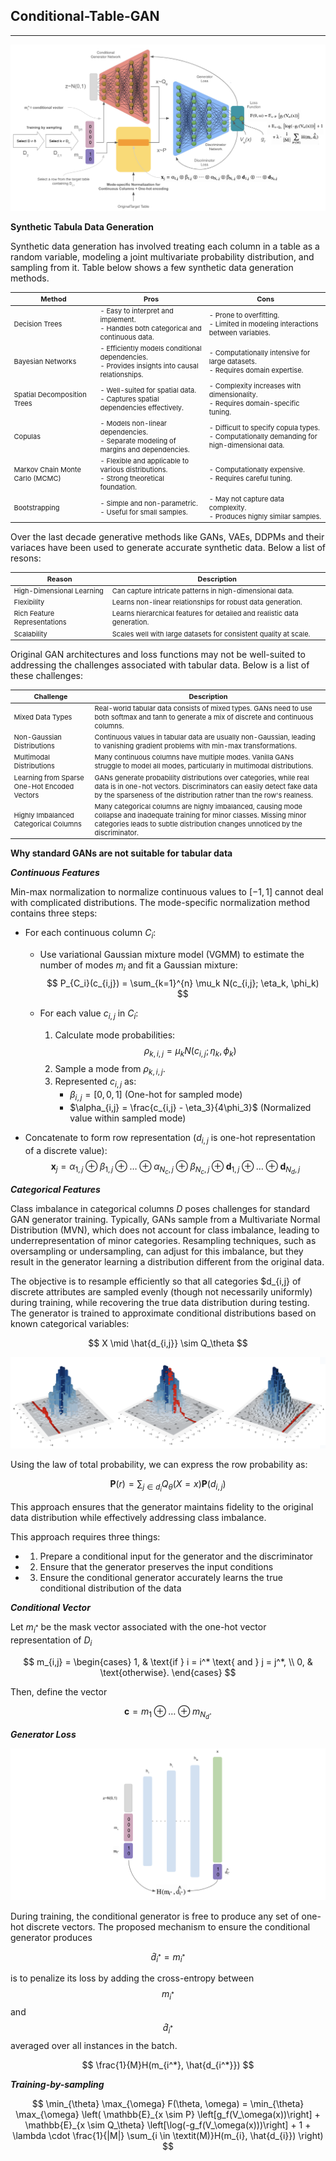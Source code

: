## Conditional-Table-GAN

---

[//]: # (https://proceedings.neurips.cc/paper_files/paper/2019/file/254ed7d2de3b23ab10936522dd547b78-Paper.pdf)
![alt text](https://github.com/StefanoPenazzi2/StefanoPenazzi2.github.io/blob/main/imgs/ctgans/ctgans_architecture.png?raw=true)

**Synthetic Tabula Data Generation** 

Synthetic data generation has involved treating each column in a table as a random variable, modeling a joint multivariate
probability distribution, and sampling from it. Table below shows a few synthetic data generation methods.

<style scoped>
table {
  font-size: 11px;
}
</style>

| Method                     | Pros                                                                                   | Cons                                                                                       |
|----------------------------|----------------------------------------------------------------------------------------|--------------------------------------------------------------------------------------------|
| Decision Trees             | - Easy to interpret and implement. <br> - Handles both categorical and continuous data. | - Prone to overfitting. <br> - Limited in modeling interactions between variables.          |
| Bayesian Networks          | - Efficiently models conditional dependencies. <br> - Provides insights into causal relationships. | - Computationally intensive for large datasets. <br> - Requires domain expertise.         |
| Spatial Decomposition Trees | - Well-suited for spatial data. <br> - Captures spatial dependencies effectively.      | - Complexity increases with dimensionality. <br> - Requires domain-specific tuning.        |
| Copulas                    | - Models non-linear dependencies. <br> - Separate modeling of margins and dependencies. | - Difficult to specify copula types. <br> - Computationally demanding for high-dimensional data. |
| Markov Chain Monte Carlo (MCMC) | - Flexible and applicable to various distributions. <br> - Strong theoretical foundation.   | - Computationally expensive. <br> - Requires careful tuning.                               |
| Bootstrapping              | - Simple and non-parametric. <br> - Useful for small samples.                          | - May not capture data complexity. <br> - Produces highly similar samples.                |

Over the last decade generative methods like GANs, VAEs, DDPMs and their variaces have been used to generate
accurate synthetic data. Below a list of resons:

| Reason                                  | Description                                                                                                  |
|-----------------------------------------|--------------------------------------------------------------------------------------------------------------|
| High-Dimensional Learning               | Can capture intricate patterns in high-dimensional data.                                                     |
| Flexibility                             | Learns non-linear relationships for robust data generation.                                                  |
| Rich Feature Representations            | Learns hierarchical features for detailed and realistic data generation.                                     |
| Scalability                             | Scales well with large datasets for consistent quality at scale.                                             |

Original GAN architectures and loss functions may not be well-suited to addressing the challenges associated with tabular data.
Below is a list of these challenges:

| Challenge                                    | Description                                                                                                                                                                                             |
|----------------------------------------------|---------------------------------------------------------------------------------------------------------------------------------------------------------------------------------------------------------|
| Mixed Data Types                             | Real-world tabular data consists of mixed types. GANs need to use both softmax and tanh to generate a mix of discrete and continuous columns.                                                           |
| Non-Gaussian Distributions                   | Continuous values in tabular data are usually non-Gaussian, leading to vanishing gradient problems with min-max transformations.                                                                        |
| Multimodal Distributions                     | Many continuous columns have multiple modes. Vanilla GANs struggle to model all modes, particularly in multimodal distributions.                                                                        |
| Learning from Sparse One-Hot Encoded Vectors | GANs generate probability distributions over categories, while real data is in one-hot vectors. Discriminators can easily detect fake data by the sparseness of the distribution rather than the row's realness. |
| Highly Imbalanced Categorical Columns        | Many categorical columns are highly imbalanced, causing mode collapse and inadequate training for minor classes. Missing minor categories leads to subtle distribution changes unnoticed by the discriminator. |


**Why standard GANs are not suitable for tabular data**

***Continuous Features***

Min-max normalization to normalize continuous values to $[−1, 1]$ cannot deal with complicated distributions.
The mode-specific normalization method contains three steps:

- For each continuous column $C_i$:
   - Use variational Gaussian mixture model (VGMM) to estimate the number of modes $m_i$ and fit a Gaussian mixture:
        $$
        P_{C_i}(c_{i,j}) = \sum_{k=1}^{n} \mu_k N(c_{i,j}; \eta_k, \phi_k)
        $$

   - For each value $c_{i,j}$ in $C_i$:
     1. Calculate mode probabilities:
        $$
        \rho_{k,i,j} = \mu_k N(c_{i,j}; \eta_k, \phi_k)
        $$
     2. Sample a mode from $\rho_{k,i,j}$. 
     3. Represented $c_{i,j}$ as:
        - $\beta_{i,j} = [0,0,1]$ (One-hot for sampled mode)
        - $\alpha_{i,j} = \frac{c_{i,j} - \eta_3}{4\phi_3}$ (Normalized value within sampled mode)

- Concatenate to form row representation ($d_{i,j}$ is one-hot representation of a discrete value):
  $$
  \mathbf{x}_j = \alpha_{1,j} \oplus \beta_{1,j} \oplus \dots \oplus \alpha_{N_c,j} \oplus \beta_{N_c,j} \oplus \mathbf{d}_{1,j} \oplus \dots \oplus \mathbf{d}_{N_d,j}
  $$

***Categorical Features***

Class imbalance in categorical columns $D$ poses challenges for standard GAN generator training.
Typically, GANs sample from a Multivariate Normal Distribution (MVN), which does not account for class imbalance,
leading to underrepresentation of minor categories.
Resampling techniques, such as oversampling or undersampling, can adjust for this imbalance, but they result in
the generator learning a distribution different from the original data.

The objective is to resample efficiently so that all categories $d_{i,j} of discrete attributes
are sampled evenly (though not necessarily uniformly) during training, while recovering the
true data distribution during testing.
The generator is trained to approximate conditional distributions based on known categorical variables:

$$
X \mid \hat{d_{i,j}} \sim Q_\theta 
$$

![alt text](https://github.com/StefanoPenazzi2/StefanoPenazzi2.github.io/blob/main/imgs/ctgans/ctgans_conditional_input.png?raw=true)

Using the law of total probability, we can express the row probability as:

$$
\mathbf{P}(r) = \sum_{j \in d_i} Q_\theta(X=x) \mathbf{P}(d_{i,j}) 
$$

This approach ensures that the generator maintains fidelity to the original data distribution while effectively addressing class imbalance.

This approach requires three things:

- 1. Prepare a conditional input for the generator and the discriminator
- 2. Ensure that the generator preserves the input conditions
- 3. Ensure the conditional generator accurately learns the true conditional distribution of the data



***Conditional Vector***

Let $m_{i^*}$ be the mask vector associated with the one-hot vector representation of $D_i$

$$
m_{i,j} =
\begin{cases} 
1, & \text{if } i = i^* \text{ and } j = j^*, \\
0, & \text{otherwise}.
\end{cases}
$$

Then, define the vector

$$
\mathbf{c} = m_{1} \oplus \ldots \oplus m_{N_d}. 
$$

***Generator Loss***

![alt text](https://github.com/StefanoPenazzi2/StefanoPenazzi2.github.io/blob/main/imgs/ctgans/ctgans_generatorloss.png?raw=true)

During training, the conditional generator is free to produce any set of one-hot discrete vectors.
The proposed mechanism to ensure the conditional generator produces 

$$
\hat{d}_{i^*} = m_{i^*} 
$$ 

is to penalize its loss by adding the cross-entropy between $$ m_{i^*} $$ and $$ \hat{d}_{i^*} $$ averaged over all instances in the batch.

$$
\frac{1}{M}H(m_{i^*}, \hat{d_{i^*}})
$$

***Training-by-sampling***



$$ 
\min_{\theta} \max_{\omega} F(\theta, \omega) = \min_{\theta} \max_{\omega} \left( \mathbb{E}_{x \sim P} \left[g_f(V_\omega(x))\right] + \mathbb{E}_{x \sim Q_\theta} \left[\log(-g_f(V_\omega(x)))\right] + 1 + \lambda \cdot \frac{1}{|M|} \sum_{i \in \textit(M)}H(m_{i}, \hat{d_{i}}) \right) 
$$


[//]: # ($$ )
[//]: # (F&#40;\theta, \omega&#41; = \mathbb{E}_{x \sim P} \left[g_f&#40;V_\omega&#40;x | m_i^k&#41;&#41;\right] + \mathbb{E}_{x \sim Q_\theta} \left[\log&#40;-g_f&#40;V_\omega&#40;x | m_i^k&#41;&#41;&#41;\right] + 1 + \lambda \cdot H&#40;m_i^k, \hat{m_i^k}&#41; )
[//]: # ($$)

